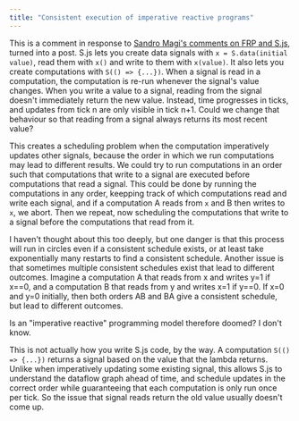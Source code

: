 ```yaml
---
title: "Consistent execution of imperative reactive programs"
---
```


This is a comment in response to [Sandro Magi's comments on FRP and S.js](http://julesjacobs.github.io/2018/02/22/hooks-bring-react-closer-to-frp.html#comment-4358285816), turned into a post. S.js lets you create data signals with `x = S.data(initial value)`, read them with `x()` and write to them with `x(value)`. It also lets you create computations with `S(() => {...})`. When a signal is read in a computation, the computation is re-run whenever the signal's value changes. When you write a value to a signal, reading from the signal doesn't immediately return the new value. Instead, time progresses in ticks, and updates from tick n are only visible in tick n+1. Could we change that behaviour so that reading from a signal always returns its most recent value?

This creates a scheduling problem when the computation imperatively updates other signals, because the order in which we run computations may lead to different results. We could try to run computations in an order such that computations that write to a signal are executed before computations that read a signal. This could be done by running the computations in any order, keepping track of which computations read and write each signal, and if a computation A reads from `x` and B then writes to `x`, we abort. Then we repeat, now scheduling the computations that write to a signal before the computations that read from it.

I haven't thought about this too deeply, but one danger is that this process will run in circles even if a consistent schedule exists, or at least take exponentially many restarts to find a consistent schedule. Another issue is that sometimes multiple consistent schedules exist that lead to different outcomes. Imagine a computation A that reads from x and writes y=1 if x==0, and a computation B that reads from y and writes x=1 if y==0. If x=0 and y=0 initially, then both orders AB and BA give a consistent schedule, but lead to different outcomes.

Is an "imperative reactive" programming model therefore doomed? I don't know.

This is not actually how you write S.js code, by the way. A computation `S(() => {...})` returns a signal based on the value that the lambda returns. Unlike when imperatively updating some existing signal, this allows S.js to understand the dataflow graph ahead of time, and schedule updates in the correct order while guaranteeing that each computation is only run once per tick. So the issue that signal reads return the old value usually doesn't come up.